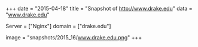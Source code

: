 
+++
date = "2015-04-18"
title = "Snapshot of http://www.drake.edu"
data = "www.drake.edu"

Server = ["Nginx"]
domain = ["drake.edu"]

  image = "snapshots/2015_16/www.drake.edu.png"
+++
#
